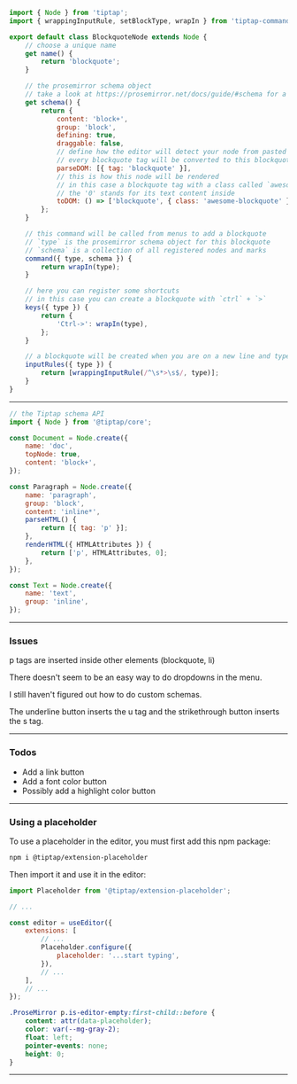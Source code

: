 ```js
import { Node } from 'tiptap';
import { wrappingInputRule, setBlockType, wrapIn } from 'tiptap-commands';

export default class BlockquoteNode extends Node {
    // choose a unique name
    get name() {
        return 'blockquote';
    }

    // the prosemirror schema object
    // take a look at https://prosemirror.net/docs/guide/#schema for a detailed explanation
    get schema() {
        return {
            content: 'block+',
            group: 'block',
            defining: true,
            draggable: false,
            // define how the editor will detect your node from pasted HTML
            // every blockquote tag will be converted to this blockquote node
            parseDOM: [{ tag: 'blockquote' }],
            // this is how this node will be rendered
            // in this case a blockquote tag with a class called `awesome-blockquote` will be rendered
            // the '0' stands for its text content inside
            toDOM: () => ['blockquote', { class: 'awesome-blockquote' }, 0],
        };
    }

    // this command will be called from menus to add a blockquote
    // `type` is the prosemirror schema object for this blockquote
    // `schema` is a collection of all registered nodes and marks
    command({ type, schema }) {
        return wrapIn(type);
    }

    // here you can register some shortcuts
    // in this case you can create a blockquote with `ctrl` + `>`
    keys({ type }) {
        return {
            'Ctrl->': wrapIn(type),
        };
    }

    // a blockquote will be created when you are on a new line and type `>` followed by a space
    inputRules({ type }) {
        return [wrappingInputRule(/^\s*>\s$/, type)];
    }
}
```

---

```js
// the Tiptap schema API
import { Node } from '@tiptap/core';

const Document = Node.create({
    name: 'doc',
    topNode: true,
    content: 'block+',
});

const Paragraph = Node.create({
    name: 'paragraph',
    group: 'block',
    content: 'inline*',
    parseHTML() {
        return [{ tag: 'p' }];
    },
    renderHTML({ HTMLAttributes }) {
        return ['p', HTMLAttributes, 0];
    },
});

const Text = Node.create({
    name: 'text',
    group: 'inline',
});
```

---

### Issues

p tags are inserted inside other elements (blockquote, li)

There doesn't seem to be an easy way to do dropdowns in the menu.

I still haven't figured out how to do custom schemas.

The underline button inserts the u tag and the strikethrough button inserts the s tag.

---

### Todos

-   Add a link button
-   Add a font color button
-   Possibly add a highlight color button

---

### Using a placeholder

To use a placeholder in the editor, you must first add this npm package:

```bash
npm i @tiptap/extension-placeholder
```

Then import it and use it in the editor:

```js
import Placeholder from '@tiptap/extension-placeholder';

// ...

const editor = useEditor({
    extensions: [
        // ...
        Placeholder.configure({
            placeholder: '...start typing',
        }),
        // ...
    ],
    // ...
});
```

```css
.ProseMirror p.is-editor-empty:first-child::before {
    content: attr(data-placeholder);
    color: var(--mg-gray-2);
    float: left;
    pointer-events: none;
    height: 0;
}
```

---
